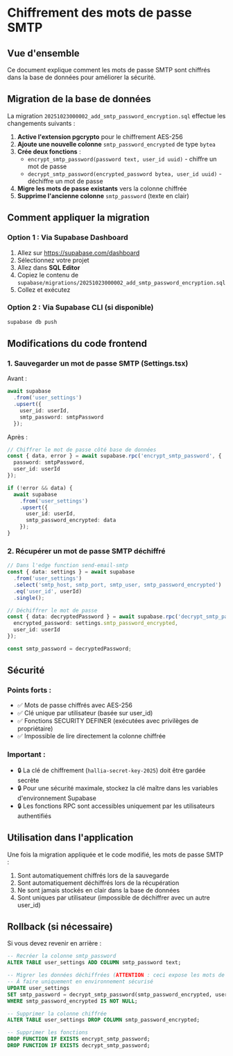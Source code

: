 # Chiffrement des mots de passe SMTP

## Vue d'ensemble

Ce document explique comment les mots de passe SMTP sont chiffrés dans la base de données pour améliorer la sécurité.

## Migration de la base de données

La migration `20251023000002_add_smtp_password_encryption.sql` effectue les changements suivants :

1. **Active l'extension pgcrypto** pour le chiffrement AES-256
2. **Ajoute une nouvelle colonne** `smtp_password_encrypted` de type `bytea`
3. **Crée deux fonctions** :
   - `encrypt_smtp_password(password text, user_id uuid)` - chiffre un mot de passe
   - `decrypt_smtp_password(encrypted_password bytea, user_id uuid)` - déchiffre un mot de passe
4. **Migre les mots de passe existants** vers la colonne chiffrée
5. **Supprime l'ancienne colonne** `smtp_password` (texte en clair)

## Comment appliquer la migration

### Option 1 : Via Supabase Dashboard

1. Allez sur https://supabase.com/dashboard
2. Sélectionnez votre projet
3. Allez dans **SQL Editor**
4. Copiez le contenu de `supabase/migrations/20251023000002_add_smtp_password_encryption.sql`
5. Collez et exécutez

### Option 2 : Via Supabase CLI (si disponible)

```bash
supabase db push
```

## Modifications du code frontend

### 1. Sauvegarder un mot de passe SMTP (Settings.tsx)

Avant :
```typescript
await supabase
  .from('user_settings')
  .upsert({
    user_id: userId,
    smtp_password: smtpPassword
  });
```

Après :
```typescript
// Chiffrer le mot de passe côté base de données
const { data, error } = await supabase.rpc('encrypt_smtp_password', {
  password: smtpPassword,
  user_id: userId
});

if (!error && data) {
  await supabase
    .from('user_settings')
    .upsert({
      user_id: userId,
      smtp_password_encrypted: data
    });
}
```

### 2. Récupérer un mot de passe SMTP déchiffré

```typescript
// Dans l'edge function send-email-smtp
const { data: settings } = await supabase
  .from('user_settings')
  .select('smtp_host, smtp_port, smtp_user, smtp_password_encrypted')
  .eq('user_id', userId)
  .single();

// Déchiffrer le mot de passe
const { data: decryptedPassword } = await supabase.rpc('decrypt_smtp_password', {
  encrypted_password: settings.smtp_password_encrypted,
  user_id: userId
});

const smtp_password = decryptedPassword;
```

## Sécurité

### Points forts :
- ✅ Mots de passe chiffrés avec AES-256
- ✅ Clé unique par utilisateur (basée sur user_id)
- ✅ Fonctions SECURITY DEFINER (exécutées avec privilèges de propriétaire)
- ✅ Impossible de lire directement la colonne chiffrée

### Important :
- 🔒 La clé de chiffrement (`hallia-secret-key-2025`) doit être gardée secrète
- 🔒 Pour une sécurité maximale, stockez la clé maître dans les variables d'environnement Supabase
- 🔒 Les fonctions RPC sont accessibles uniquement par les utilisateurs authentifiés

## Utilisation dans l'application

Une fois la migration appliquée et le code modifié, les mots de passe SMTP :

1. Sont automatiquement chiffrés lors de la sauvegarde
2. Sont automatiquement déchiffrés lors de la récupération
3. Ne sont jamais stockés en clair dans la base de données
4. Sont uniques par utilisateur (impossible de déchiffrer avec un autre user_id)

## Rollback (si nécessaire)

Si vous devez revenir en arrière :

```sql
-- Recréer la colonne smtp_password
ALTER TABLE user_settings ADD COLUMN smtp_password text;

-- Migrer les données déchiffrées (ATTENTION : ceci expose les mots de passe)
-- À faire uniquement en environnement sécurisé
UPDATE user_settings
SET smtp_password = decrypt_smtp_password(smtp_password_encrypted, user_id)
WHERE smtp_password_encrypted IS NOT NULL;

-- Supprimer la colonne chiffrée
ALTER TABLE user_settings DROP COLUMN smtp_password_encrypted;

-- Supprimer les fonctions
DROP FUNCTION IF EXISTS encrypt_smtp_password;
DROP FUNCTION IF EXISTS decrypt_smtp_password;
```
